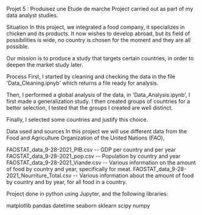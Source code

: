 Projet 5 : Produisez une Etude de marche
Project carried out as part of my data analyst studies.

Situation
In this project, we integrated a food company, it specializes in chicken and its products. It now wishes to develop abroad, but its field of possibilities is wide, no country is chosen for the moment and they are all possible.

Our mission is to produce a study that targets certain countries, in order to deepen the market study later.

Process
First, I started by cleaning and checking the data in the file 'Data_Cleaning.ipnyb' which returns a file ready for analysis.

Then, I performed a global analysis of the data, in 'Data_Analysis.ipynb', I first made a generalization study. I then created groups of countries for a better selection, I tested that the groups I created are well distinct.

Finally, I selected some countries and justify this choice.

Data used and sources
In this project we will use different data from the Food and Agriculture Organization of the United Nations (FAO),

FAOSTAT_data_9-28-2021_PIB.csv -- GDP per country and per year
FAOSTAT_data_9-28-2021_pop.csv -- Population by country and year
FAOSTAT_data_9-28-2021_Viande.csv -- Various information on the amount of food by country and year, specifically for meat.
FAOSTAT_data_9-28-2021_Nourriture_Total.csv -- Various information about the amount of food by country and by year, for all food in a country.

Project done in python using Jupyter, and the following libraries:

matplotlib
pandas
datetime
seaborn
sklearn
scipy
numpy
